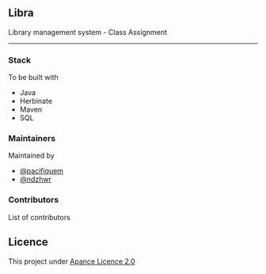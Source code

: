 ## Libra  
Library management system  - 
Class Assignment    
___
### Stack  
To be built with
- Java
- Herbinate 
- Maven
- SQL

 ### Maintainers
 Maintained by 
- [@pacifiquem](https://github.com/pacifiquem)   
- [@ndzhwr](https://github.com/ndzhwr)

### Contributors
List of contributors  

## Licence
This project under [Apance Licence 2.0](LICENCE)

